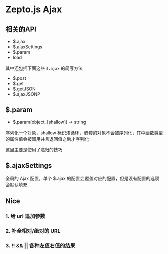 # Zepto.js Ajax

## 相关的API

- $.ajax
- $.ajaxSettings
- $.param
- load

其中还包括下面这些 `$.ajax` 的简写方法

- $.post
- $.get
- $.getJSON
- $.ajaxJSONP

## $.param

- $.param(object, [shallow]) -> string

序列化一个对象，shallow 标识浅循环，嵌套的对象不会被序列化，其中函数类型的属性值会被调用并且返回值之后才序列化

这里主要是使用了递归的技巧

## $.ajaxSettings

全局的 Ajax 配置，单个 $.ajax 的配置会覆盖对应的配置，但是没有配置的选项会默认填充

## Nice

### 1. 给 url 追加参数

### 2. 补全相对/绝对的 URL

### 3. !! && || 各种左值右值的结果